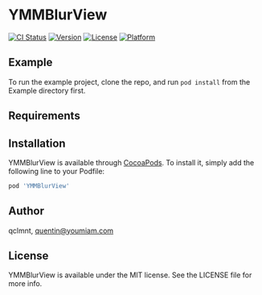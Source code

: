 # YMMBlurView

[![CI Status](https://img.shields.io/travis/qclmnt/YMMBlurView.svg?style=flat)](https://travis-ci.org/qclmnt/YMMBlurView)
[![Version](https://img.shields.io/cocoapods/v/YMMBlurView.svg?style=flat)](https://cocoapods.org/pods/YMMBlurView)
[![License](https://img.shields.io/cocoapods/l/YMMBlurView.svg?style=flat)](https://cocoapods.org/pods/YMMBlurView)
[![Platform](https://img.shields.io/cocoapods/p/YMMBlurView.svg?style=flat)](https://cocoapods.org/pods/YMMBlurView)

## Example

To run the example project, clone the repo, and run `pod install` from the Example directory first.

## Requirements

## Installation

YMMBlurView is available through [CocoaPods](https://cocoapods.org). To install
it, simply add the following line to your Podfile:

```ruby
pod 'YMMBlurView'
```

## Author

qclmnt, quentin@youmiam.com

## License

YMMBlurView is available under the MIT license. See the LICENSE file for more info.
